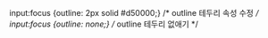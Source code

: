 input:focus {outline: 2px solid #d50000;} /* outline 테두리 속성 수정 */
input:focus {outline: none;} /* outline 테두리 없애기 */
